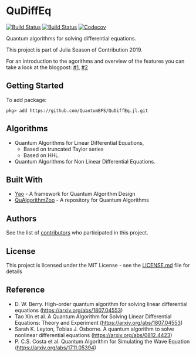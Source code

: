 # QuDiffEq

[![Build Status](https://travis-ci.com/QuantumBFS/QuDiffEq.jl.svg?branch=master)](https://travis-ci.com/dgan181/QuDiffEq.jl)
[![Build Status](https://ci.appveyor.com/api/projects/status/github/QuantumBFS/QuDiffEq.jl?svg=true)](https://ci.appveyor.com/project/dgan181/QuDiffEq-jl)
[![Codecov](https://codecov.io/gh/QuantumBFS/QuDiffEq.jl/branch/master/graph/badge.svg)](https://codecov.io/gh/dgan181/QuDiffEq.jl)

Quantum algorithms for solving differential equations.

This project is part of Julia Season of Contribution 2019.

For an introduction to the agorithms and overview of the features you can take a look at the blogpost: [#1](https://nextjournal.com/dgan181/julia-soc-19-quantum-algorithms-for-differential-equations/edit), [#2](https://nextjournal.com/dgan181/jsoc-19-non-linear-differential-equation-solver-and-simulating-of-the-wave-equation/edit) 

## Getting Started

To add package:

```
pkg> add https://github.com/QuantumBFS/QuDiffEq.jl.git
```

## Algorithms

- Quantum Algorithms for Linear Differential Equations,
  - Based on truncated Taylor series
  - Based on HHL.
- Quantum Algorithms for Non Linear Differential Equations.

## Built With

* [Yao](https://github.com/QuantumBFS/Yao.jl) - A framework for Quantum Algorithm Design
* [QuAlgorithmZoo](https://github.com/QuantumBFS/QuAlgorithmZoo.jl) - A repository for Quantum Algorithms

## Authors

See the list of [contributors](https://github.com/QuantumBFS/QuDiffEq.jl/graphs/contributors) who participated in this project.

## License

This project is licensed under the MIT License - see the [LICENSE.md](https://github.com/QuantumBFS/QuDiffEq.jl/blob/master/LICENSE) file for details

## Reference
- D. W. Berry. High-order quantum algorithm for solving linear differential equations (https://arxiv.org/abs/1807.04553)
- Tao Xin et al. A Quantum Algorithm for Solving Linear Differential Equations: Theory and Experiment (https://arxiv.org/abs/1807.04553)
- Sarah K. Leyton, Tobias J. Osborne. A quantum algorithm to solve nonlinear differential equations (https://arxiv.org/abs/0812.4423)
- P. C.S. Costa et al. Quantum Algorithm for Simulating the Wave Equation (https://arxiv.org/abs/1711.05394)

